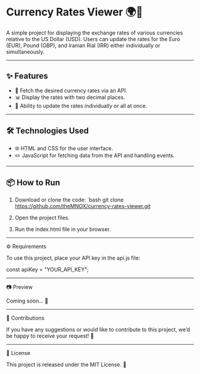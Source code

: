 # Currency Rates Viewer 🌍💱

A simple project for displaying the exchange rates of various currencies relative to the US Dollar (USD). Users can update the rates for the Euro (EUR), Pound (GBP), and Iranian Rial (IRR) either individually or simultaneously.

---

## ✨ Features
- 🚀 Fetch the desired currency rates via an API.
- 📊 Display the rates with two decimal places.
- 🔄 Ability to update the rates individually or all at once.

---

## 🛠 Technologies Used
- 🌐 HTML and CSS for the user interface.
- ✏️ JavaScript for fetching data from the API and handling events.

---

## 📦 How to Run
1. Download or clone the code:
   `bash
   git clone https://github.com/theMNOX/currency-rates-viewer.git

2. Open the project files.


3. Run the index.html file in your browser.




---

⚙️ Requirements

To use this project, place your API key in the api.js file:

const apiKey = "YOUR_API_KEY";


---

📷 Preview

Coming soon... 🚧


---

🤝 Contributions

If you have any suggestions or would like to contribute to this project, we’d be happy to receive your request! 💌


---

📜 License

This project is released under the MIT License. 🌟

